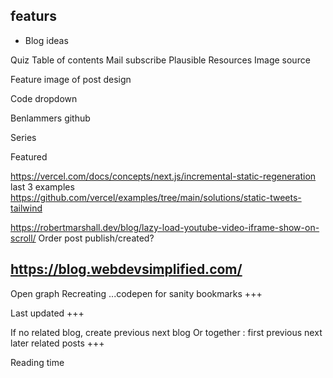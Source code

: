 ## featurs

- Blog ideas


Quiz
Table of contents
Mail subscribe
Plausible
Resources
Image source

Feature image of post design

Code dropdown




Benlammers github

Series

Featured

https://vercel.com/docs/concepts/next.js/incremental-static-regeneration last 3 examples
https://github.com/vercel/examples/tree/main/solutions/static-tweets-tailwind

https://robertmarshall.dev/blog/lazy-load-youtube-video-iframe-show-on-scroll/
Order post publish/created?

https://blog.webdevsimplified.com/
----------------

Open graph
Recreating ...codepen for sanity bookmarks  +++

Last updated +++

If no related blog, create previous next blog
Or together : first previous next later related posts  +++


Reading time